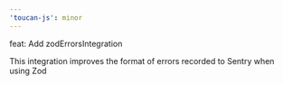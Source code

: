 ```yaml
---
'toucan-js': minor
---
```


feat: Add zodErrorsIntegration

This integration improves the format of errors recorded to Sentry when using Zod
